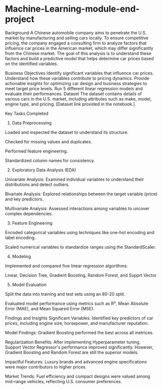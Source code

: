 # Machine-Learning-module-end-project
Background
A Chinese automobile company aims to penetrate the U.S. market by manufacturing and selling cars locally. To ensure competitive pricing, the company engaged a consulting firm to analyze factors that influence car prices in the American market, which may differ significantly from the Chinese market. The goal of this analysis is to understand these factors and build a predictive model that helps determine car prices based on the identified variables.

Business Objectives
Identify significant variables that influence car prices.
Understand how these variables contribute to pricing dynamics.
Provide actionable insights for optimizing car design and business strategies to meet target price levels.
Run 5 different linear regression models and evaluate their performances.
Dataset
The dataset contains details of various cars in the U.S. market, including attributes such as make, model, engine type, and pricing. [Dataset link provided in the notebook.]

Key Tasks Completed
1. Data Preprocessing

Loaded and inspected the dataset to understand its structure.

Checked for missing values and duplicates.

Performed feature engineering.

Standardized column names for consistency.

2. Exploratory Data Analysis (EDA)

Univariate Analysis: Examined individual variables to understand their distributions and detect outliers.

Bivariate Analysis: Explored relationships between the target variable (price) and key predictors.

Multivariate Analysis: Assessed interactions among variables to uncover complex dependencies.

3. Feature Engineering

Encoded categorical variables using techniques like one-hot encoding and label encoding.

Scaled numerical variables to standardize ranges using the StandardScaler.

4. Modeling

Implemented and compared five linear regression algorithms:

Linear, Decision Tree, Gradient Boosting, Random Forest, and Supprt Vector

5. Model Evaluation

Split the data into training and test sets using an 80-20 split.

Evaluated model performance using metrics such as R², Mean Absolute Error (MAE), and Mean Squared Error (MSE).

Findings and Insights
Significant Variables: Identified key predictors of car prices, including engine size, horsepower, and manufacturer reputation.

Model Findings: Gradient Boosting performed the best across all metrices.

Regularization Benefits: After implementing Hyperparameter tuning, Support Vector Regressor's performance improved significantly. However, Gradient Boosting and Random Forest are still the superior models.

Impactful Features: Luxury brands and advanced engine specifications were major contributors to higher prices.

Market Trends: Fuel efficiency and compact designs were valued among mid-range vehicles, reflecting U.S. consumer preferences.

